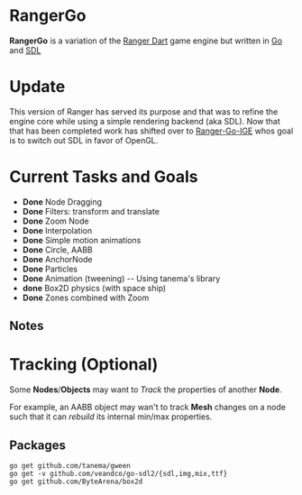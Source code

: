 # RangerGo
**RangerGo** is a variation of the [Ranger Dart](https://github.com/wdevore/Ranger-Dart) game engine but written in [Go](https://golang.org/) and [SDL](https://www.libsdl.org/download-2.0.php)

# **Update**
This version of Ranger has served its purpose and that was to refine the engine core while using a simple rendering backend (aka SDL). Now that that has been completed work has shifted over to [Ranger-Go-IGE](https://github.com/wdevore/Ranger-Go-IGE) whos goal is to switch out SDL in favor of OpenGL.

# Current Tasks and Goals
* **Done** Node Dragging
* **Done** Filters: transform and translate
* **Done** Zoom Node
* **Done** Interpolation
* **Done** Simple motion animations
* **Done** Circle, AABB
* **Done** AnchorNode
* **Done** Particles
* **Done** Animation (tweening) -- Using tanema's library
* **done** Box2D physics (with space ship)
* **Done** Zones combined with Zoom

## Notes

# Tracking (Optional)
Some **Nodes**/**Objects** may want to *Track* the properties of another **Node**.

For example, an AABB object may wan't to track **Mesh** changes on a node such that it can *rebuild* its internal min/max properties.

## Packages

```
go get github.com/tanema/gween
go get -v github.com/veandco/go-sdl2/{sdl,img,mix,ttf}
go get github.com/ByteArena/box2d
```
